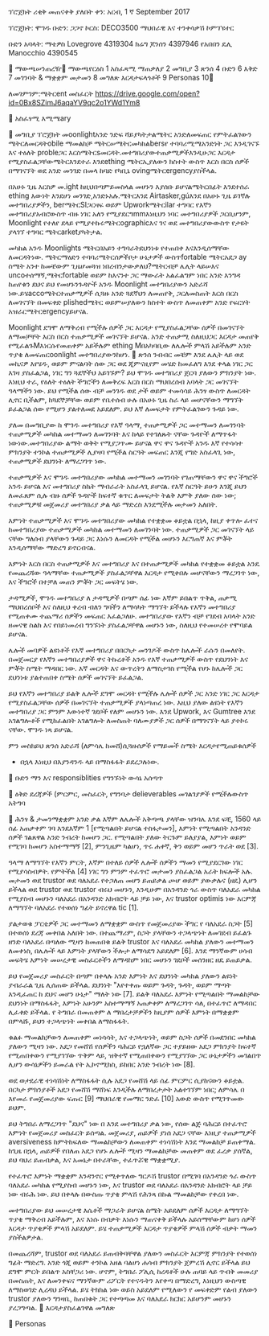 ፕሮጀክት ሪቂቅ
መጠናቀቅ ያለበት ቀን: አርብ, 1 ኛ September 2017


ፕሮጄክት: ሞገዱ
ቡድን: ጋጋኖ
ኮርስ: DECO3500 ማህበራዊ እና ተንቀሳቃሽ ኮምፕዩተር




ቡድን አባላት: 
ማቴዎስ Lovegrove
4319304
ክሬግ ጆንሰን
4397946
የአበበን ዴሊ Manocchio
4390545














ማውጫሠንጠረዥ
ማውጫየርዕስ    1
አስፈጻሚ ማጠቃለያ    2
መግቢያ    3
ጽንሰ    4
ቡድን    6
እቅድ    7
መገንባት & ማቋቋም መታመን    8
መግለጽ እርዳታፍላጎቶች    9
Personas    10



ለመገምገም:ሜትርent መስፈርት https://drive.google.com/open?id=0Bx8SZimJ6aqaYV9qc2o1YWd1Ym8



አስፈፃሚ እሚሜary


መግቢያ
ፕሮጀክት መoonlightአንድ ንድፍ ሻይያካትታልሜትር አንድለመፍጠር የምትፈልገውን ሜትርለመርዳትobile ማመልከቻ ሜትርሠሜትርመካከልbersየ ተባባሪሚሜአንድነት ጋር እንዲገናኙ እና ተዕለት probleጋር እርስሜትርsመርዳት.መተግበሪያውተጠቃሚዎችእንዲሁጋር እርዳታ የሚያስፈልጋቸውሜትርእንደተራ እንደething ሜትርኢያለውን ክስተት ውስጥ እርስ በርስ ሰዎች በማገናኘት ወደ አንድ መንገድ በመላ ከባድ የካቢኔ ovingሜትርergencyያስችላል. 

በአሁኑ ጊዜ እርስዎ መ.ight ከዚህበጣምይመስላል መሆኑን እያሰቡ ይሆናልሜትርበፊት እንደተሰራ ething እውነት እንደሆነ መንገድ,አንድኑአሉ.ሜትርእንደ Airtasker,gúእንደ በአሁኑ ጊዜ ይገኛሉ መተግበሪያዎችን, berሜትርSIጋርዛፍ ወይም Upworkሜትርilar ተግባር የእኛን መተግበሪያአብሮውስጥ ብዙ ነገር አለን የሚያደርግmmእነዚህን ነባር መተግበሪያዎች ጋርቢሆንም, Moonlight የተለየ ደላይ የሚያተኩሩሜትርographicእና ገና ወደ መተግበሪያውውስጥ የታዩት ያላገኘ ተግባር ሜትርarketያካትታል. 

መካከል አንዱ Moonlights ሜትርበአይን ተግባራትደህንነቱ የተጠበቀ እናእንዲሰማቸው ለመርዳትነው. ሜትርማዕድን ተባባሪሜትርሰዎችቦታ ሁኔታዎች ውስጥfortable ሜትርአደጋ ay ስሜት አንተ ከመቼውም ጊዜሆመጓዝ ነበረብንታውቃለህ?ሜትርብቻ ሌሊት ላይሠእና uncoተሰማኝ,ሜትርfortable  ወይም ከእናንተ ጋር ማውራት አልፈልግም ነበር አንድ እንግዳ ከጠየቁን  ደህና ይህ የመሆኑንጉዳዮች አንዱ Moonlight መተግበሪያውን አድራሻ ነው.ይሄaccoሜትርተጠቃሚዎች ሲጓዙ አንድ ጓደኛህን ለመጠየቅ, ጋርለመስጠት እርስ በርስ ለመገናኘት በመፍቀድ plishedሜትር ወይምሠያለውን ክስተት ውስጥ ለመጠቀም አንድ የፍርሃት አዝራርሜትርergencyይሆናል. 

Moonlight ደግሞ ለማቅረብ የሚችሉ ሰዎች ጋር እርዳታ የሚያስፈልጋቸው ሰዎች በመገናኘት ለማመቻቸት እርስ በርስ ተጠቃሚዎች መገናኘት ይሆናል. አንድ ተጠቃሚ ስለዚህጋር እርዳታ መጠየቅ የሚፈልጉMእነርሱየመጠቀም አይችሉም ething Mበአካባቢው ለሌሎች ምላሽ አይችሉም አንድ ጥያቄ ለመፍጠርoonlight መተግበሪያውንከሆነ. 

ጽንሰ
ንብብር
መቼም እንደ ሌሊት ላይ ወደ መኪናዎ እየሄዱ, ወይም ምናልባት ሰው ጋር ወደ ጂምናዚየም መሄድ ከመፈለግ እንደ ቀላል ነገር ጋር እገዛ ያስፈልጋል, ነገር ግን ጓደኞችህ አይገኙም? ይህ ሞገዱ መተግበሪያ ጀርባ ያለውን ምክንያት ነው. እነዚህ ተራ, የዕለት ተዕለት ችግሮችን ለመቅረፍ እርስ በርስ ማህበረሰብ አባላት ጋር መገናኘት ዓላማችን ነው. ይህ የሚችል ሰው ብቻ መንገዱ ወደ ታች ወይም ተመሳሳይ ሕንፃ ውስጥ ለመርዳት ሊኖር ቢችልም, ከጓደኞቻቸው ወይም የቤተሰብ ሁሉ በአሁኑ ጊዜ ስራ ላይ መሆናቸውን ማግኘት ይፈልጋል ሰው የሚሆን ያልተለመደ አይደለም. ይህ እኛ ለመፍታት የምትፈልገውን ጉዳይ ነው. 

ያለመ
በመግቢያው ከ ሞገዱ መተግበሪያ የእኛ ዓላማ, ተጠቃሚዎች ጋር መተማመን ለመገንባት ተጠቃሚዎች መካከል መተማመን ለመገንባት እና ከላይ የተገለጹት ናቸው ጉዳዮች ለማጥፋት ነውነው.መተግበሪያው ልማት ወቅት የሚያጋጥሙ ይሆናል ዋና ዋና ጉዳዮች አንዱ እኛ የተሳሳተ ምክንያት ተንኮል ተጠቃሚዎች ሊያዛባ የሚችል ስርዓት መፍጠር እንጂ የግድ አስፈላጊ ነው, ተጠቃሚዎች ደህንነት ለማረጋገጥ ነው. 

ተጠቃሚዎች እና ሞገዱ መተግበሪያው መካከል መተማመን መገንባት የገጠማቸውን ዋና ዋና ችግሮች አንዱ ይሆናል እና መተግበሪያ ስኬት ማብራራት አስፈላጊ ይሆናል. የእኛ ስርዓት ይሁን እንጂ ይህን ለመፈጸም ሲሉ ብዙ ሰዎች ጉዳዮች ከፍተኛ ቁጥር ለመፍታት ትልቅ እምቅ ያለው ሰው ነው; ተጠቃሚዎቹ መጀመሪያ መተግበሪያ ቃል ላይ ማድረስ እንደሚችሉ መታመን አለበት. 

እምነት ተጠቃሚዎች እና ሞገዱ መተግበሪያው መካከል የተቋቋመ ቆይቷል በኋላ, ከዚያ ቀጥሎ ፈተና ከመተግበሪያው ተጠቃሚዎች መካከል መተማመን ለመገንባት ነው. ተጠቃሚዎች ጋር መገናኘት ላይ ናቸው ግለሰብ ያላቸውን ጉዳይ ጋር እነሱን ለመርዳት የሚችል መሆኑን እርግጠኛ እና ምቾት እንዲሰማቸው ማድረግ ይኖርብናል. 

እምነት እርስ በርስ ተጠቃሚዎች እና መተግበሪያ እና በተጠቃሚዎች መካከል የተቋቋመ ቆይቷል አንዴ የመጨረሻው ዓላማቸው ተጠቃሚዎች ያስፈልጋቸዋል እርዳታ የሚቀበሉ መሆናቸውን ማረጋገጥ ነው, እና ችግሮች በተቻለ መጠን ምቾት ጋር መፍትሄ ነው. 

ታዳሚዎች,
ሞገዱ መተግበሪያ ለ ታዳሚዎች በጣም ሰፊ ነው  እኛም ይበልጥ ጥቅል, ጠቃሚ ማህበረሰቦች እና ስለዚህ ቀረብ ብለን ግባችን ለማሳካት ማግኘት ይችላሉ የእኛን መተግበሪያ የሚጠቀሙ ተጨማሪ ሰዎችን መፍጠር እፈልጋለሁ. መተግበሪያው የእኛን ብቻ የገደብ አባላት አንድ ዘመናዊ ስልክ እና የበይነመረብ ግንኙነት ያስፈልጋቸዋል መሆኑን ነው, ስለዚህ የተመሠረተ የሞባይል ይሆናል. 

ሌሎች መባዎች ልዩነቶች
የእኛ መተግበሪያ በበርካታ መንገዶች ውስጥ ከሌሎች ራሱን በመለየት. በመጀመርያ የእኛን መተግበሪያዎች ዋና ትኩረቶች አንዱ የእኛ ተጠቃሚዎች ውስጥ የደህንነት እና ምቾት ስሜት ማዳበር ነው. እኛ መርዳት እና ውጥረትን ለማስታገስ የሚችል የሆኑ ከሌሎች ጋር ደህንነቱ ያልተጠበቀ ስሜት ሰዎች መገናኘት ይፈልጋል.  

ይህ የእኛን መተግበሪያ ይልቅ ሌሎች ደግሞ መርዳት የሚችሉ ሌሎች ሰዎች ጋር አንድ ነገር ጋር እርዳታ የሚያስፈልጋቸው ሰዎች በመገናኘት ተጠቃሚዎች ያላነጣጠረ ነው. እዚህ ያለው ልዩነት የእኛን መተግበሪያ ጋር ምንም እውነተኛ ገደቦች የለም መሆኑን ነው. እንደ Upwork, እና Gumtree እንደ አገልግሎቶች የሚከፈልበት አገልግሎት ለመስጠት ባለሙያዎች ጋር ሰዎች በማገናኘት ላይ ያተኮሩ ናቸው. ሞገዱ ነጻ ይሆናል.






ምን መስክይህ ጽንሰ አድራሻ
(ለምሳሌ ከመሸ)ሲጓዙሰዎች የማይመች ስሜት
እርዳታየሚጠይቁሰዎች

* በኋላ እነዚህ በእያንዳንዱ ላይ በማስፋፋት ይደረጋሉነው.


ቡድን
ማን እና responsiblities
የግንኙነት
ውሳኔ አሰጣጥ


ዕቅድ
ደረጃዎች (ምርምር, መስፈርት, የግንባታ
delieverables 
መገልገያዎች
የሚችሉውስጥ አትግባ


ሕንፃ & ታመንማቋቋም
አንድ ቃል እኛም ለሌሎች አቅጣጫ ያላቸው ዝንባሌ እንደ ፍቺ, 1560 ላይ ሰፊ አጠቃቀም ገባ እንደእኛም 1 [የሚጣልበት ይሆናል ተስፋታመን], እምነት የሚጣልበት አንዳንድ ሰዎች ገልጸዋል አንድ ንብረት ከመሆን ጋር. የሚጣልበት ያለው ትርጉም ይለያያል, እምነት ወይም የሚገባ ከመሆን አስተማማኝ [2], ምንጊዜም ካልሆነ, ጥሩ ሐቀኛ, ቅን ወይም መሆን ጥራት ወደ [3].

ዓላማ ለማግኘት የእኛን ምርት, እኛም በተለይ ሰዎች ሌሎች ሰዎችን ማመን የሚያደርገው ነገር የሚያሳስብዎት. የምትችል [4] ነገር ግን ምንም ተፈጥሮ መታመን ያስፈልጋል አራት ክፍሎች አሉ. መታመን ወደ trustor ወደ ባለአደራ የተጋለጠ መሆን ይጠይቃል ጮሆ ወይም ያውቃሉና (ዘዴ) ሊሆን ይችላል ወደ trustor ወደ trustor ብሩህ መሆኑን, እንዲሁም በአንዳንድ ጎራ ውስጥ ባለአደራ መካከል የሚያስብ መሆኑን ባለአደራ በአንዳንድ አክብሮት ላይ ቻይ ነው, እና trustor optimis ነው እርምጃ ለማግኘት ባለአደራ የተወሰነ ግፊት ይኖረዋል tic [1].

ያልታወቁ ፓርቲዎች ጋር መተማመን ለማቋቋም ውስጥ የመጀመሪያው ችግር የ ባለአደራ ስጋት [5] በተወሰነ ደረጃ መቀበል አለበት ነው. በተጨማሪም, ስጋት ያላቸውን ተጋላጭነት ለመገደብ ይፈልጉ ዘንድ ባለአደራ በጣለው ሚዛን ከመጠበቁ ይልቅ trustor እና ባለአደራ መካከል ያለውን መተማመን ለመቀነስ, በሌሎች ላይ እምነት ያላቸውን ችሎታ ለማሳደግ አይደለም [6]. እንደ ማንኛውም ሀሳብ መፍትሄ እምነት መሠረታዊ መስፈርቶችን ለማዳከም ነበር መሆኑን ገደቦች መሰንዘር ዘዴ ይጠይቃል.

ይህ የመጀመሪያ መስፈርት በጣም በቀላሉ አንድ እምነት እና ደህንነት መካከል ያለውን ልዩነት ያብራራል ጊዜ ሊሰጠው ይችላል. ደህንነት "እየተቀጡ ወይም ጉዳት, ጉዳት, ወይም ማጣት እንዲፈጠር ከ ደህና መሆን ሁኔታ" ማለት ነው [7]. ይልቅ ባለአደራ እምነት የሚጣልበት ማመልከቻው ደህንነት በማስፋፋት, እምነት አሁንም አስተማማኝ አጠቃቀም ለማረጋገጥ ሳለ, በተፈጥሮ ለማዳበር ሊፈቀድ ይችላል. የ ትግበራ በመጠቀም ለ ማበረታቻዎችን ከዚያም ሰዎች እምነት በማቋቋም በምላሹ, ይህን ተጋላጭነት መቀበል ለማስፋፋት.

ቁልፉ ማመልከቻውን ለመጠቀም መነሳሳት, እና ተጋላጭነት, ወይም ስጋት ሰዎች በመደንበር መካከል ያለውን ሚዛን ነው. አደጋ የመሸሽ የሰዎችን ባሕርይ የኋለኛው ጋር ተያይዘው አደጋ ምክንያት ከፍተኛ የሚጠበቀውን የሚያገኘው ጥቅም ላይ, ዝቅተኛ የሚጠበቀውን የሚያገኘው ጋር ሁኔታዎችን መገልበጥ ሊሆን ውሳኔዎችን ይመራል የት ኢኮኖሚክስ, ይከበር አንድ ንብረት ነው [8].

ወደ ወታደራዊ ተነሳሽነት ለማስፋፋት ሲሉ አደጋ የመሸሽ ላይ ሰፊ ምርምር ሲያከናውን ቆይቷል. በርካታ ምክንያቶች አደጋ የመሸሽ ማሸነፍ እንዲችሉ ለማበረታታት አልተገኘም ነበር; ለምሳሌ በ እየመራ የመጀመሪያው ፍጡር [9] ማህበራዊ የመማር ንድፈ [10] አውድ ውስጥ የሚገጥመው ይህም.

ይህ ትግበራ ለማረጋገጥ "ደህና" ነው በ እንደ መተግበሪያ ቃል ነው, የሰው ልጅ ባሕርይ በተፈጥሮ እምነት የመጀመሪያ መስፈርት ይሰጣል. መጀመሪያ, ጠይዎች ያነሰ አደጋ ናቸው እነዚያ ተጠቃሚዎች aversiveness ከምትከፍለው ማመልከቻውን ለመጠቀም ተነሳሽነት እንደ ማመልከቻ ይጠቀማል. ከጊዜ በኋላ, ጠይዎች የበለጠ አደጋ የሆኑ ሌሎች ሚዛን ማመልከቻው መጠቀም ወደ ፈረቃ ያሰኛል, ይህ ባህሪ ይጠብቃል, እና አመኔታ በተራቸው, ተፈጥሯዊ ማቋቋሚያ.

የተፈጥሮ እምነት ማቋቋም እንዳንኖር የሚቀጥለው ግርዶሽ trustor በሚገባ በአንዳንድ ጎራ ውስጥ ባለአደራ መካከል የሚያስብ መሆኑን ነው, እና trustor ወደ ባለአደራ በአንዳንድ አክብሮት ላይ ቻይ ነው ብሩሕ ነው. ይህ በቀላሉ በውስጡ ጥያቄ ምላሽ የሕንጻ በኩል ማመልከቻው የቀረበ ነው.

መተግበሪያው ይህ መሠረታዊ እሴቶች ማጋራት ይሆናል ስሜት አይደለም ሰዎች እርዳታ ለማግኘት ጥያቄ ማቅረብ አይችሉም, እና እነሱ በብቃት እነሱን ማጠናቀቅ ይችላሉ አይሰማቸውም ከሆነ ሰዎች እርዳታ ጥያቄዎች ምላሽ አይደለም. ይሄ ተጠቃሚዎች እርዳታ ጥያቄዎች ምላሽ ሰዎች ብቃት ማመን ያስችልዎታል.

በመጨረሻም, trustor ወደ ባለአደራ ይጠብቅባቸዋል ያለውን መስፈርት እርምጃ ምክንያት የተወሰነ ግፊት ማድረግ. አንድ ጎጂ ወይም ተንኮል አዘል ባልሆነ ሐሳብ ምክንያት ጀምረሽ ሊኖር ይችላል ይህ ደግሞ ምርት ይበልጥ አስቸጋሪ ነው. ሆኖም, ትግበራ ፖሊሲ ከረዳቶች ሁሉ ጠባይ ላይ ጥብቅ መመሪያ በመስጠት, እና ለመንቀፍና ማንኛውም ሪፖርት የተናዱትን እየቀጣ በማድረግ, እነዚህን ውስጣዊ ለማስወገድ ሊረዳህ ይችላል. ይሄ ትክክል ነው ወይስ አይደለም የሚለውን የ መፍቀድም የልብ ያለውን trustor ያለውን ግንዛቤ, ከጠበቁት ጋር የተጣጣመ እና ባለአደራ ክርክር አይሆንም መሆኑን ያረጋግጣል.

እርዳታያስፈልገዋል መግለጽ


Personas




